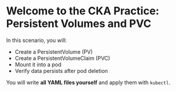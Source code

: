 # Welcome to the CKA Practice: Persistent Volumes and PVC

In this scenario, you will:
- Create a PersistentVolume (PV)
- Create a PersistentVolumeClaim (PVC)
- Mount it into a pod
- Verify data persists after pod deletion

You will write **all YAML files yourself** and apply them with `kubectl`.
